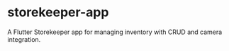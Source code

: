 # storekeeper-app
A Flutter Storekeeper app for managing inventory with CRUD and camera integration.
